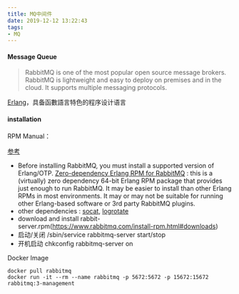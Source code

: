 ```yaml
---
title: MQ中间件
date: 2019-12-12 13:22:43
tags:
- MQ
---
```

#### Message Queue
> RabbitMQ is one of the most popular open source message brokers. RabbitMQ is lightweight and easy to deploy on premises and in the cloud. It supports multiple messaging protocols.

[Erlang](https://zh.wikipedia.org/wiki/Erlang)，具备函數語言特色的程序设计语言

#### installation
RPM Manual：

[参考](https://www.rabbitmq.com/install-rpm.html#package-dependencies)
+ Before installing RabbitMQ, you must install a supported version of Erlang/OTP. [Zero-dependency Erlang RPM for RabbitMQ](https://github.com/rabbitmq/erlang-rpm/releases) : this is a (virtually) zero dependency 64-bit Erlang RPM package that provides just enough to run RabbitMQ. It may be easier to install than other Erlang RPMs in most environments. It may or may not be suitable for running other Erlang-based software or 3rd party RabbitMQ plugins.
+ other dependencies : [socat](https://pkgs.org/download/socat), [logrotate](https://pkgs.org/download/logrotate)
+ download and install rabbit-server.rpm(https://www.rabbitmq.com/install-rpm.html#downloads)
+ 启动/关闭 /sbin/service rabbitmq-server start/stop
+ 开机启动 chkconfig rabbitmq-server on

Docker Image
```
docker pull rabbitmq
docker run -it --rm --name rabbitmq -p 5672:5672 -p 15672:15672 rabbitmq:3-management
```